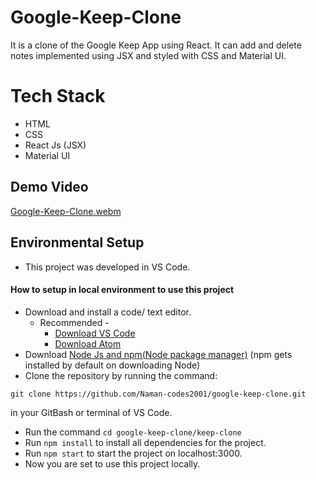 # Google-Keep-Clone
It is a clone of the Google Keep App using React. It can add and delete notes implemented using JSX and styled with CSS and Material UI.
# Tech Stack
- HTML
- CSS
- React Js (JSX)
- Material UI
## Demo Video
[Google-Keep-Clone.webm](https://user-images.githubusercontent.com/94623032/179485794-b4bc935e-2071-4d66-bd75-a3377c48d9fb.webm)
## Environmental Setup
- This project was developed in VS Code.
#### How to setup in local environment to use this project
- Download and install a code/ text editor.
  - Recommended -
    - [Download VS Code](https://code.visualstudio.com/download)
    - [Download Atom](https://atom.io/)
- Download [Node Js and npm(Node package manager)](https://nodejs.org/en/) (npm gets installed by default on downloading Node)
- Clone the repository by running the command:
```
git clone https://github.com/Naman-codes2001/google-keep-clone.git
```
in your GitBash or terminal of VS Code.
- Run the command `cd google-keep-clone/keep-clone`
- Run `npm install` to install all dependencies for the project.
- Run `npm start` to start the project on localhost:3000.
- Now you are set to use this project locally.



